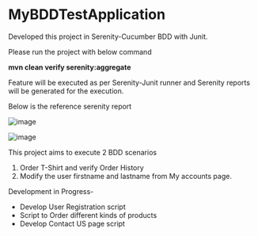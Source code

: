 # MyBDDTestApplication

Developed this project in Serenity-Cucumber BDD with Junit. 

Please run the project with below command

**mvn clean verify serenity:aggregate**

Feature will be executed as per Serenity-Junit runner and Serenity reports will be generated for the execution. 

Below is the reference serenity report

![image](https://user-images.githubusercontent.com/66834820/114323414-07136300-9b1d-11eb-9b78-dc7cf60971c1.png)

![image](https://user-images.githubusercontent.com/66834820/114323618-f2839a80-9b1d-11eb-82de-0d1c475f2ac6.png)

This project aims to execute 2 BDD scenarios 
1. Order T-Shirt and verify Order History
2. Modify the user firstname and lastname from My accounts page.

Development in Progress-
- Develop User Registration  script
- Script to Order different kinds of products
- Develop Contact US page script

